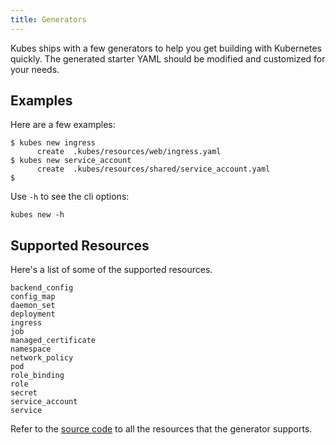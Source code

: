 ```yaml
---
title: Generators
---
```


Kubes ships with a few generators to help you get building with Kubernetes quickly.  The generated  starter YAML should be modified and customized for your needs.

## Examples

Here are a few examples:

    $ kubes new ingress
          create  .kubes/resources/web/ingress.yaml
    $ kubes new service_account
          create  .kubes/resources/shared/service_account.yaml
    $

Use `-h` to see the cli options:

    kubes new -h

## Supported Resources

Here's a list of some of the supported resources.

    backend_config
    config_map
    daemon_set
    deployment
    ingress
    job
    managed_certificate
    namespace
    network_policy
    pod
    role_binding
    role
    secret
    service_account
    service

Refer to the [source code](https://github.com/boltops-tools/kubes/blob/master/lib/templates/new/yaml) to all the resources that the generator supports.
